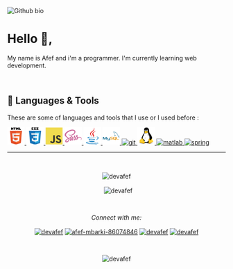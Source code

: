 <img
      align="left"
      src="https://raw.githubusercontent.com/devafef/devafef/main/github%20bio.png"
      alt="Github bio"
      style="max-width: 100%"
 />

&nbsp;

# Hello 👋,

My name is Afef and i'm a programmer. I'm currently learning web development.

&nbsp;

## 🔧 Languages & Tools

These are some of languages and tools that I use or I used before :

<p align="left">
    <a href="https://www.w3.org/html/" target="_blank" rel="noreferrer">
        <img
          src="https://raw.githubusercontent.com/devicons/devicon/master/icons/html5/html5-original-wordmark.svg"
          alt="html5"
          width="40"
          height="40"
        />
      </a>
      <a href="https://www.w3schools.com/css/" target="_blank" rel="noreferrer">
        <img
          src="https://raw.githubusercontent.com/devicons/devicon/master/icons/css3/css3-original-wordmark.svg"
          alt="css3"
          width="40"
          height="40"
        />
      </a>
      <a
        href="https://developer.mozilla.org/en-US/docs/Web/JavaScript"
        target="_blank"
        rel="noreferrer"
      >
        <img
          src="https://raw.githubusercontent.com/devicons/devicon/master/icons/javascript/javascript-original.svg"
          alt="javascript"
          width="40"
          height="40"
        />
      </a>
      <a href="https://sass-lang.com" target="_blank" rel="noreferrer">
        <img
          src="https://raw.githubusercontent.com/devicons/devicon/master/icons/sass/sass-original.svg"
          alt="sass"
          width="40"
          height="40"
        />
      </a>
      <a href="https://www.java.com" target="_blank" rel="noreferrer">
        <img
          src="https://raw.githubusercontent.com/devicons/devicon/master/icons/java/java-original.svg"
          alt="java"
          width="40"
          height="40"
        />
      </a>
      <a href="https://www.mysql.com/" target="_blank" rel="noreferrer">
        <img
          src="https://raw.githubusercontent.com/devicons/devicon/master/icons/mysql/mysql-original-wordmark.svg"
          alt="mysql"
          width="40"
          height="40"
        />
      </a>
      <a href="https://git-scm.com/" target="_blank" rel="noreferrer">
        <img
          src="https://www.vectorlogo.zone/logos/git-scm/git-scm-icon.svg"
          alt="git"
          width="40"
          height="40"
        />
      </a>
      <a href="https://www.linux.org/" target="_blank" rel="noreferrer">
        <img
          src="https://raw.githubusercontent.com/devicons/devicon/master/icons/linux/linux-original.svg"
          alt="linux"
          width="40"
          height="40"
        />
      </a>
      <a href="https://www.mathworks.com/" target="_blank" rel="noreferrer">
        <img
          src="https://upload.wikimedia.org/wikipedia/commons/2/21/Matlab_Logo.png"
          alt="matlab"
          width="40"
          height="40"
        />
      </a>
      <a href="https://spring.io/" target="_blank" rel="noreferrer">
        <img
          src="https://www.vectorlogo.zone/logos/springio/springio-icon.svg"
          alt="spring"
          width="40"
          height="40"
        />
      </a>
</p>

---

&nbsp;

<p align="center">
      <img  align="center"
        src="https://github-readme-stats.vercel.app/api/top-langs?username=devafef&show_icons=true&locale=en&layout=compact"
        alt="devafef"
      />
</p>

<p align="center">
      &nbsp;
      <img align="center"
        src="https://github-readme-stats.vercel.app/api?username=devafef&show_icons=true&locale=en"
        alt="devafef"
      />
</p>

&nbsp;

<p align="center"><em>Connect with me:</em></p>
<p align="center">
    <a href="https://twitter.com/devafef" target="blank"
        ><img align="center" 
            src="https://raw.githubusercontent.com/rahuldkjain/github-profile-readme-generator/master/src/images/icons/Social/twitter.svg" alt="devafef" 
            height="30" 
            width="40" 
        /></a>
    <a href="https://linkedin.com/in/afef-mbarki-86074846" target="blank"
        ><img align="center" 
            src="https://raw.githubusercontent.com/rahuldkjain/github-profile-readme-generator/master/src/images/icons/Social/linked-in-alt.svg" alt="afef-mbarki-86074846" 
            height="30" 
            width="40" 
        /></a>
    <a href="https://codepen.io/devafef" target="blank"
        ><img align="center" 
            src="https://raw.githubusercontent.com/rahuldkjain/github-profile-readme-generator/master/src/images/icons/Social/codepen.svg" alt="devafef" 
            height="30" 
            width="40" 
        /></a>
     <a href="https://instagram.com/devafef" target="blank"
        ><img align="center"
            src="https://raw.githubusercontent.com/rahuldkjain/github-profile-readme-generator/master/src/images/icons/Social/instagram.svg" alt="devafef" 
            height="30" 
            width="40" 
        /></a>
</p>
&nbsp;

<p align="center">
      <img
        src="https://komarev.com/ghpvc/?username=devafef&label=Profileviews&color=0e75b6&style=flat"
        alt="devafef"
      />
</p>
